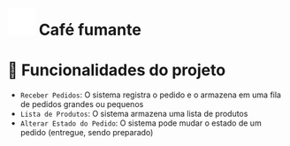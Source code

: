 # <img src="icon.png" > Café fumante
# :hammer: Funcionalidades do projeto
- `Receber Pedidos`: O sistema registra o pedido e o armazena em uma fila de pedidos grandes ou pequenos
- `Lista de Produtos`: O sistema armazena uma lista de produtos
- `Alterar Estado do Pedido`: O sistema pode mudar o estado de um pedido (entregue, sendo preparado)
